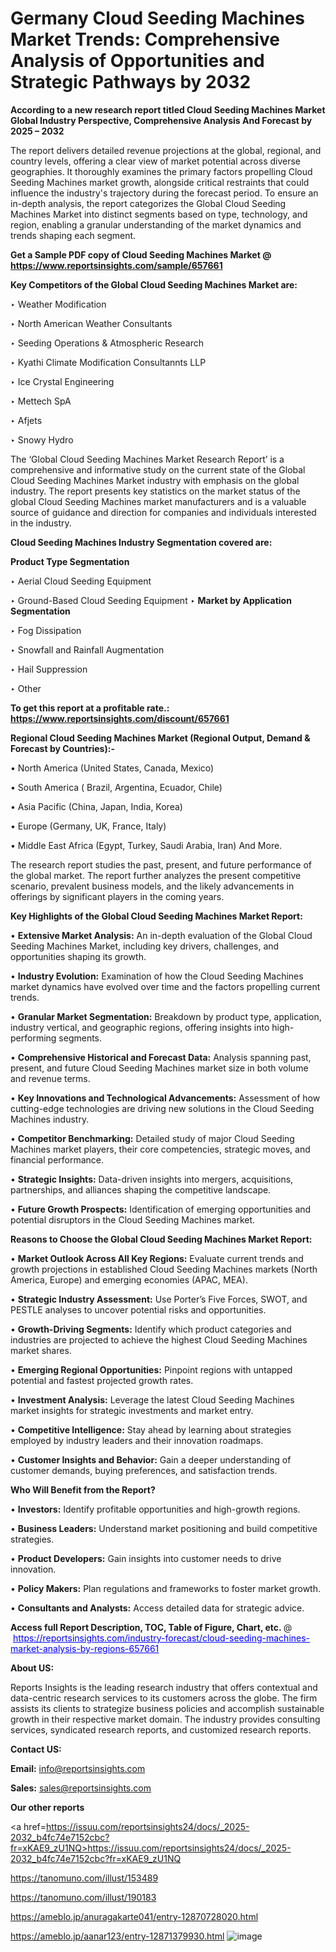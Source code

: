 # Germany Cloud Seeding Machines Market Trends: Comprehensive Analysis of Opportunities and Strategic Pathways by 2032

<strong>According to a new research report titled Cloud Seeding Machines Market Global Industry Perspective, Comprehensive Analysis And Forecast by 2025 – 2032</strong>

The report delivers detailed revenue projections at the global, regional, and country levels, offering a clear view of market potential across diverse geographies. It thoroughly examines the primary factors propelling Cloud Seeding Machines market growth, alongside critical restraints that could influence the industry's trajectory during the forecast period. To ensure an in-depth analysis, the report categorizes the Global Cloud Seeding Machines Market into distinct segments based on type, technology, and region, enabling a granular understanding of the market dynamics and trends shaping each segment.

<strong>Get a Sample PDF copy of Cloud Seeding Machines Market </strong><strong>@<a href=https://www.reportsinsights.com/sample/657661 style=color:#0000ff;> https://www.reportsinsights.com/sample/657661</a></strong></font>

<strong>Key Competitors of the Global Cloud Seeding Machines Market are:</strong>

‣ Weather Modification

‣ North American Weather Consultants

‣ Seeding Operations & Atmospheric Research

‣ Kyathi Climate Modification Consultannts LLP

‣ Ice Crystal Engineering

‣ Mettech SpA

‣ Afjets

‣ Snowy Hydro

The ‘Global Cloud Seeding Machines Market Research Report’ is a comprehensive and informative study on the current state of the Global Cloud Seeding Machines Market industry with emphasis on the global industry. The report presents key statistics on the market status of the global Cloud Seeding Machines market manufacturers and is a valuable source of guidance and direction for companies and individuals interested in the industry.

<strong>Cloud Seeding Machines Industry Segmentation covered are:</strong>

<strong>Product Type Segmentation</strong>

‣ Aerial Cloud Seeding Equipment

‣ Ground-Based Cloud Seeding Equipment
‣ 
<strong>Market by Application Segmentation</strong>

‣ Fog Dissipation

‣ Snowfall and Rainfall Augmentation

‣ Hail Suppression

‣ Other

<strong>To get this report at a profitable rate.: <a href=https://www.reportsinsights.com/discount/657661 style=color:#0000ff;>https://www.reportsinsights.com/discount/657661</a></strong></font>

<strong>Regional Cloud Seeding Machines Market (Regional Output, Demand &amp; Forecast by Countries):-</strong>

• North America (United States, Canada, Mexico)

• South America ( Brazil, Argentina, Ecuador, Chile)

• Asia Pacific (China, Japan, India, Korea)

• Europe (Germany, UK, France, Italy)

• Middle East Africa (Egypt, Turkey, Saudi Arabia, Iran) And More.

The research report studies the past, present, and future performance of the global market. The report further analyzes the present competitive scenario, prevalent business models, and the likely advancements in offerings by significant players in the coming years.

<strong>Key Highlights of the Global Cloud Seeding Machines Market Report:</strong>

• <strong>Extensive Market Analysis:</strong> An in-depth evaluation of the Global Cloud Seeding Machines Market, including key drivers, challenges, and opportunities shaping its growth.

• <strong>Industry Evolution:</strong> Examination of how the Cloud Seeding Machines market dynamics have evolved over time and the factors propelling current trends.

• <strong>Granular Market Segmentation:</strong> Breakdown by product type, application, industry vertical, and geographic regions, offering insights into high-performing segments.

• <strong>Comprehensive Historical and Forecast Data:</strong> Analysis spanning past, present, and future Cloud Seeding Machines market size in both volume and revenue terms.

• <strong>Key Innovations and Technological Advancements:</strong> Assessment of how cutting-edge technologies are driving new solutions in the Cloud Seeding Machines industry.

• <strong>Competitor Benchmarking:</strong> Detailed study of major Cloud Seeding Machines market players, their core competencies, strategic moves, and financial performance.

• <strong>Strategic Insights:</strong> Data-driven insights into mergers, acquisitions, partnerships, and alliances shaping the competitive landscape.

• <strong>Future Growth Prospects:</strong> Identification of emerging opportunities and potential disruptors in the Cloud Seeding Machines market.

<strong>Reasons to Choose the Global Cloud Seeding Machines Market Report:</strong>

• <strong>Market Outlook Across All Key Regions:</strong> Evaluate current trends and growth projections in established Cloud Seeding Machines markets (North America, Europe) and emerging economies (APAC, MEA).

• <strong>Strategic Industry Assessment:</strong> Use Porter’s Five Forces, SWOT, and PESTLE analyses to uncover potential risks and opportunities.

• <strong>Growth-Driving Segments:</strong> Identify which product categories and industries are projected to achieve the highest Cloud Seeding Machines market shares.

• <strong>Emerging Regional Opportunities:</strong> Pinpoint regions with untapped potential and fastest projected growth rates.

• <strong>Investment Analysis:</strong> Leverage the latest Cloud Seeding Machines market insights for strategic investments and market entry.

• <strong>Competitive Intelligence:</strong> Stay ahead by learning about strategies employed by industry leaders and their innovation roadmaps.

• <strong>Customer Insights and Behavior:</strong> Gain a deeper understanding of customer demands, buying preferences, and satisfaction trends.

<strong>Who Will Benefit from the Report?</strong>

• <strong>Investors:</strong> Identify profitable opportunities and high-growth regions.

• <strong>Business Leaders:</strong> Understand market positioning and build competitive strategies.

• <strong>Product Developers:</strong> Gain insights into customer needs to drive innovation.

• <strong>Policy Makers:</strong> Plan regulations and frameworks to foster market growth.

• <strong>Consultants and Analysts:</strong> Access detailed data for strategic advice.
</ul>
<strong>Access full Report Description, TOC, Table of Figure, Chart, etc. </strong>@  <a href=https://reportsinsights.com/industry-forecast/cloud-seeding-machines-market-analysis-by-regions-657661 style=color:#0000ff;>https://reportsinsights.com/industry-forecast/cloud-seeding-machines-market-analysis-by-regions-657661</a></font>

<strong><strong>About US</strong>:</strong>

Reports Insights is the leading research industry that offers contextual and data-centric research services to its customers across the globe. The firm assists its clients to strategize business policies and accomplish sustainable growth in their respective market domain. The industry provides consulting services, syndicated research reports, and customized research reports.

<strong>Contact US:</strong>

<p class=""""><b>Email:</b> <a href=mailto:info@reportsinsights.com>info@reportsinsights.com</a></p>
<p class=""""><b>Sales:</b> <a href=mailto:sales@reportsinsights.com>sales@reportsinsights.com</a></p>

<strong>Our other reports</strong>

<a href=https://issuu.com/reportsinsights24/docs/_2025-2032_b4fc74e7152cbc?fr=xKAE9_zU1NQ>https://issuu.com/reportsinsights24/docs/_2025-2032_b4fc74e7152cbc?fr=xKAE9_zU1NQ</a>

<a href=https://tanomuno.com/illust/153489>https://tanomuno.com/illust/153489</a>

<a href=https://tanomuno.com/illust/190183>https://tanomuno.com/illust/190183</a>

<a href=https://ameblo.jp/anuragakarte041/entry-12870728020.html>https://ameblo.jp/anuragakarte041/entry-12870728020.html</a>

<a href=https://ameblo.jp/aanar123/entry-12871379930.html>https://ameblo.jp/aanar123/entry-12871379930.html</a>
![image](https://github.com/user-attachments/assets/c8206e5f-3c0e-42ef-bb3a-e20b65ce2a00)
